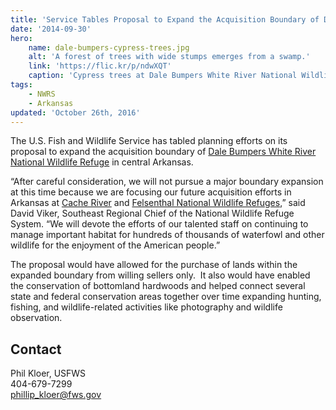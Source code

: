 ```yaml
---
title: 'Service Tables Proposal to Expand the Acquisition Boundary of Dale Bumpers White River National Wildlife Refuge'
date: '2014-09-30'
hero:
    name: dale-bumpers-cypress-trees.jpg
    alt: 'A forest of trees with wide stumps emerges from a swamp.'
    link: 'https://flic.kr/p/ndwXQT'
    caption: 'Cypress trees at Dale Bumpers White River National Wildlife Refuge. Photo by Ray Paterra.'
tags:
    - NWRS
    - Arkansas
updated: 'October 26th, 2016'
---
```


The U.S. Fish and Wildlife Service has tabled planning efforts on its proposal to expand the acquisition boundary of [Dale Bumpers White River National Wildlife Refuge](https://www.fws.gov/refuge/white_river/) in central Arkansas. 

“After careful consideration, we will not pursue a major boundary expansion at this time because we are focusing our future acquisition efforts in Arkansas at [Cache River](https://www.fws.gov/cacheriver/) and [Felsenthal National Wildlife Refuges](https://www.fws.gov/refuge/felsenthal/),” said David Viker, Southeast Regional Chief of the National Wildlife Refuge System. “We will devote the efforts of our talented staff on continuing to manage important habitat for hundreds of thousands of waterfowl and other wildlife for the enjoyment of the American people.”

The proposal would have allowed for the purchase of lands within the expanded boundary from willing sellers only.  It also would have enabled the conservation of bottomland hardwoods and helped connect several state and federal conservation areas together over time expanding hunting, fishing, and wildlife-related activities like photography and wildlife observation.

## Contact

Phil Kloer, USFWS  
404-679-7299  
[phillip_kloer@fws.gov](mailto:phillip_kloer@fws.gov)
